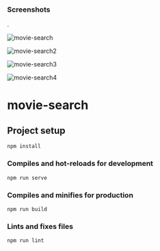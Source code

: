 ### Screenshots
.

![movie-search](https://user-images.githubusercontent.com/36854139/138129237-9af72b13-caea-454e-b6bd-2a3bb19c2a9f.png)

![movie-search2](https://user-images.githubusercontent.com/36854139/138129247-fbec8118-e8a1-4824-ab6f-18c41c8f836c.png)

![movie-search3](https://user-images.githubusercontent.com/36854139/138129266-c0ef784a-f882-4c07-936d-afa09ca46bee.png)

![movie-search4](https://user-images.githubusercontent.com/36854139/138129285-1dd537d3-364d-4cb5-b067-b0fe770bff08.png)



# movie-search

## Project setup
```
npm install
```

### Compiles and hot-reloads for development
```
npm run serve
```

### Compiles and minifies for production
```
npm run build
```

### Lints and fixes files
```
npm run lint
```



